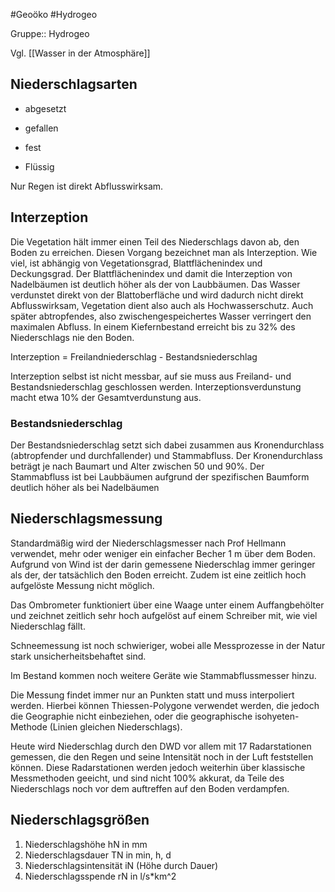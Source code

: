 #Geoöko #Hydrogeo 

Gruppe:: Hydrogeo

Vgl. [[Wasser in der Atmosphäre]]

## Niederschlagsarten

- abgesetzt
- gefallen

- fest
- Flüssig

Nur Regen ist direkt Abflusswirksam.

## Interzeption

Die Vegetation hält immer einen Teil des Niederschlags davon ab, den Boden zu erreichen. Diesen Vorgang bezeichnet man als Interzeption. Wie viel, ist abhängig von Vegetationsgrad, Blattflächenindex und Deckungsgrad. Der Blattflächenindex und damit die Interzeption von Nadelbäumen ist deutlich höher als der von Laubbäumen. Das Wasser verdunstet direkt von der Blattoberfläche und wird dadurch nicht direkt Abflusswirksam, Vegetation dient also auch als Hochwasserschutz. Auch später abtropfendes, also zwischengespeichertes Wasser verringert den maximalen Abfluss. In einem Kiefernbestand erreicht bis zu 32% des Niederschlags nie den Boden.

Interzeption = Freilandniederschlag - Bestandsniederschlag

Interzeption selbst ist nicht messbar, auf sie muss aus Freiland- und Bestandsniederschlag geschlossen werden. Interzeptionsverdunstung macht etwa 10% der Gesamtverdunstung aus.

### Bestandsniederschlag

Der Bestandsniederschlag setzt sich dabei zusammen aus Kronendurchlass (abtropfender und durchfallender) und Stammabfluss. 
Der Kronendurchlass beträgt je nach Baumart und Alter zwischen 50 und 90%. Der Stammabfluss ist bei Laubbäumen aufgrund der spezifischen Baumform deutlich höher als bei Nadelbäumen

## Niederschlagsmessung

Standardmäßig wird der Niederschlagsmesser nach Prof Hellmann verwendet, mehr oder weniger ein einfacher Becher 1 m über dem Boden. Aufgrund von Wind ist der darin gemessene Niederschlag immer geringer als der, der tatsächlich den Boden erreicht. Zudem ist eine zeitlich hoch aufgelöste Messung nicht möglich.

Das Ombrometer funktioniert über eine Waage unter einem Auffangbehölter und zeichnet zeitlich sehr hoch aufgelöst auf einem Schreiber mit, wie viel Niederschlag fällt.

Schneemessung ist noch schwieriger, wobei alle Messprozesse in der Natur stark unsicherheitsbehaftet sind.

Im Bestand kommen noch weitere Geräte wie Stammabflussmesser hinzu.

Die Messung findet immer nur an Punkten statt und muss interpoliert werden. Hierbei können Thiessen-Polygone verwendet werden, die jedoch die Geographie nicht einbeziehen, oder die geographische isohyeten-Methode (Linien gleichen Niederschlags).

Heute wird Niederschlag durch den DWD vor allem mit 17 Radarstationen gemessen, die den Regen und seine Intensität noch in der Luft feststellen können. Diese Radarstationen werden jedoch weiterhin über klassische Messmethoden geeicht, und sind nicht 100% akkurat, da Teile des Niederschlags noch vor dem auftreffen auf den Boden verdampfen.

## Niederschlagsgrößen

1. Niederschlagshöhe hN in mm
2. Niederschlagsdauer TN in min, h, d
3. Niederschlagsintensität iN (Höhe durch Dauer)
4. Niederschlagsspende rN in l/s*km^2

